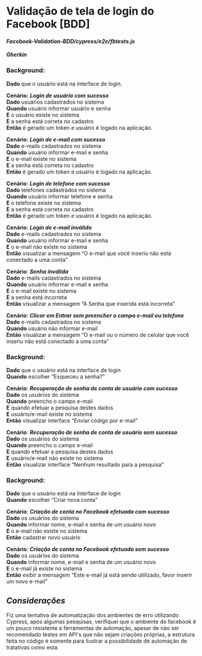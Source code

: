 # Validação de tela de login do Facebook [BDD]

#### ***Facebook-Validation-BDD/cypress/e2e/fbtests.js***

***Gherkin***

### **Background**:
**Dado** que o usuário está na interface de login.

**Cenário:** ***Login de usuário com sucesso***   
**Dado** usuários cadastrados no sistema   
**Quando** usuário informar usuário e senha  
**E** o usuário existe no sistema  
**E** a senha está correta no cadastro  
**Então** é gerado um token e usuário é logado na aplicação.  


**Cenário**: ***Login de e-mail com sucesso***   
**Dado** e-mails cadastrados no sistema  
**Quando** usuário informar e-mail e senha  
**E** o e-mail existe no sistema  
**E** a senha está correta no cadastro  
**Então** é gerado um token e usuário é logado na aplicação.  

**Cenário**: ***Login de telefone com sucesso***   
**Dado** telefones cadastrados no sistema   
**Quando** usuário informar telefone e senha   
**E** o telefone existe no sistema   
**E** a senha está correta no cadastro   
**Então** é gerado um token e usuário é logado na aplicação.   



**Cenário**: ***Login de e-mail inválido***   
**Dado** e-mails cadastrados no sistema   
**Quando** usuário informar e-mail e senha   
**E** o e-mail não existe no sistema   
**Então** visualizar a mensagem “O e-mail que você inseriu não está conectado a uma conta”   

**Cenário**: ***Senha inválida***   
**Dado** e-mails cadastrados no sistema   
**Quando** usuário informar e-mail e senha   
**E** o e-mail existe no sistema   
**E** a senha está incorreta    
**Então** visualizar a mensagem “A Senha que inserida está incorreta”   

**Cenário**: ***Clicar em Entrar sem preencher o campo e-mail ou telefone***   
**Dado** e-mails cadastrados no sistema   
**Quando** usuário não informar e-mail   
**Então** visualizar a mensagem “O e-mail ou o número de celular que você inseriu não está conectado a uma conta”   



### **Background:**   
**Dado** que o usuário está na interface de login   
**Quando** escolher “Esqueceu a senha?”   

**Cenário**: ***Recuperação de senha de conta de usuário com sucesso***   
**Dado** os usuários do sistema   
**Quando** preencho o campo e-mail   
**E** quando efetuar a pesquisa destes dados   
**E** usuário/e-mail existe no sistema   
**Então** visualizar interface “Enviar código por e-mail”   

**Cenário**: ***Recuperação de senha de conta de usuário sem sucesso***   
**Dado** os usuários do sistema   
**Quando** preencho o campo e-mail   
**E** quando efetuar a pesquisa destes dados   
**E** usuário/e-mail não existe no sistema   
**Então** visualizar interface “Nenhum resultado para a pesquisa”   

### **Background:**   
**Dado** que o usuário está na interface de login   
**Quando** escolher “Criar nova conta”   

**Cenário**: ***Criação de conta no Facebook efetuada com sucesso***   
**Dado** os usuários do sistema   
**Quando** informar nome, e-mail e senha de um usuário novo   
**E** o e-mail não existe no sistema   
**Então** cadastrar novo usuário   

**Cenário**: ***Criação de conta no Facebook efetuada sem sucesso***   
**Dado** os usuários do sistema   
**Quando** informar nome, e-mail e senha de um usuário novo   
**E** o e-mail já existe no sistema   
**Então** exibir a mensagem “Este e-mail já está sendo utilizado, favor inserir um novo e-mail”   

## ***Considerações***

Fiz uma tentativa de automatização dos ambientes de erro utilizando Cypress, após algumas pesquisas, verifiquei que o ambiente do facebook é um pouco resistente a ferramentas de automação, apesar de não ser recomendado testes em API's que não sejam criações próprias, a estrutura feita no código é somente para ilustrar a possibilidade de automação de tratativas como esta.
